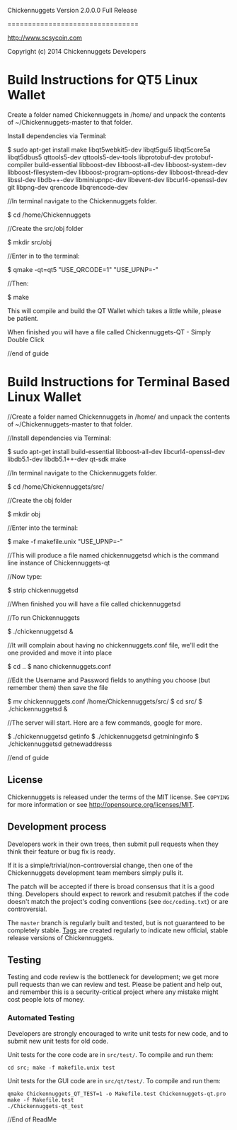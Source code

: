 Chickennuggets Version 2.0.0.0 Full Release

================================

http://www.scsycoin.com

Copyright (c) 2014 Chickennuggets Developers

Build Instructions for QT5 Linux Wallet
======================================
Create a folder named Chickennuggets in /home/ and unpack the contents of ~/Chickennuggets-master to that folder.

Install dependencies via Terminal:

$ sudo apt-get install make libqt5webkit5-dev libqt5gui5 libqt5core5a libqt5dbus5 qttools5-dev qttools5-dev-tools libprotobuf-dev protobuf-compiler build-essential libboost-dev libboost-all-dev libboost-system-dev libboost-filesystem-dev libboost-program-options-dev libboost-thread-dev libssl-dev libdb++-dev libminiupnpc-dev libevent-dev libcurl4-openssl-dev git libpng-dev qrencode libqrencode-dev

//In terminal navigate to the Chickennuggets folder.

$ cd /home/Chickennuggets

//Create the src/obj folder

$ mkdir src/obj

//Enter in to the terminal:

$ qmake -qt=qt5 "USE_QRCODE=1" "USE_UPNP=-"

//Then:

$ make

This will compile and build the QT Wallet which takes a little while, please be patient.

When finished you will have a file called Chickennuggets-QT - Simply Double Click

//end of guide


Build Instructions for Terminal Based Linux Wallet
===================================================
//Create a folder named Chickennuggets in /home/ and unpack the contents of ~/Chickennuggets-master to that folder.

//Install dependencies via Terminal:

$ sudo apt-get install build-essential libboost-all-dev libcurl4-openssl-dev libdb5.1-dev libdb5.1++-dev qt-sdk make 

//In terminal navigate to the Chickennuggets folder.

$ cd /home/Chickennuggets/src/

//Create the obj folder

$ mkdir obj

//Enter into the terminal:

$ make -f makefile.unix "USE_UPNP=-"

//This will produce a file named chickennuggetsd which is the command line instance of Chickennuggets-qt

//Now type:

$ strip chickennuggetsd

//When finished you will have a file called chickennuggetsd

//To run Chickennuggets

$ ./chickennuggetsd & 

//It will complain about having no chickennuggets.conf file, we'll edit the one provided and move it into place

$ cd ..
$ nano chickennuggets.conf

//Edit the Username and Password fields to anything you choose (but remember them) then save the file

$ mv chickennuggets.conf /home/Chickennuggets/src/
$ cd src/
$ ./chickennuggetsd &

//The server will start. Here are a few commands, google for more.

$ ./chickennuggetsd getinfo
$ ./chickennuggetsd getmininginfo
$ ./chickennuggetsd getnewaddresss

//end of guide


License
-------

Chickennuggets is released under the terms of the MIT license. See `COPYING` for more
information or see http://opensource.org/licenses/MIT.

Development process
-------------------

Developers work in their own trees, then submit pull requests when they think
their feature or bug fix is ready.

If it is a simple/trivial/non-controversial change, then one of the Chickennuggets
development team members simply pulls it.

The patch will be accepted if there is broad consensus that it is a good thing.
Developers should expect to rework and resubmit patches if the code doesn't
match the project's coding conventions (see `doc/coding.txt`) or are
controversial.

The `master` branch is regularly built and tested, but is not guaranteed to be
completely stable. [Tags](https://github.com/Chickennuggets-project/Chickennuggets) are created
regularly to indicate new official, stable release versions of Chickennuggets.

Testing
-------

Testing and code review is the bottleneck for development; we get more pull
requests than we can review and test. Please be patient and help out, and
remember this is a security-critical project where any mistake might cost people
lots of money.

### Automated Testing

Developers are strongly encouraged to write unit tests for new code, and to
submit new unit tests for old code.

Unit tests for the core code are in `src/test/`. To compile and run them:

    cd src; make -f makefile.unix test

Unit tests for the GUI code are in `src/qt/test/`. To compile and run them:

    qmake Chickennuggets_QT_TEST=1 -o Makefile.test Chickennuggets-qt.pro
    make -f Makefile.test
    ./Chickennuggets-qt_test
    
//End of ReadMe
